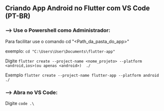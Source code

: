 ## Criando App Android no Flutter com VS Code (PT-BR)

### --> Use o Powershell como Administrador:
Para facilitar use o comando cd "<Path_da_pasta_do_app>"

exemplo: ```cd "C:\Users\User\Documents\flutter-app"```

Digite ```flutter create --project-name <nome_projeto> --platform <android,ios>(ou apenas <android>)  ./```

Exemplo ```flutter create --project-name flutter-app --platform android  ./```

### --> Abra no VS Code:

Digite ```code .\```
